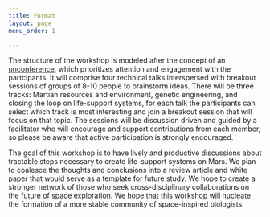 ```yaml
---
title: Format
layout: page
menu_order: 1

---
```


The structure of the workshop is modeled after the concept of an [unconference](http://journals.plos.org/ploscompbiol/article/file?id=10.1371/journal.pcbi.1003905&type=printable), which prioritizes attention and engagement with the partcipants. It will comprise four technical talks interspersed with breakout sessions of groups of 8-10 people to brainstorm ideas. There will be three tracks: Martian resources and environment, genetic engineering, and closing the loop on life-support systems, for each talk the participants can select which track is most interesting and join a breakout session that will focus on that topic. The sessions will be discussion driven and guided by a facilitator who will encourage and support contributions from each member, so please be aware that active participation is strongly encouraged.

The goal of this workshop is to have lively and productive discussions about tractable steps necessary to create life-support systems on Mars. We plan to coalesce the thoughts and conclusions into a review article and white paper that would serve as a template for future study. We hope to create a stronger network of those who seek cross-disciplinary collaborations on the future of space exploration. We hope that this workshop will nucleate the formation of a more stable community of space-inspired biologists.
